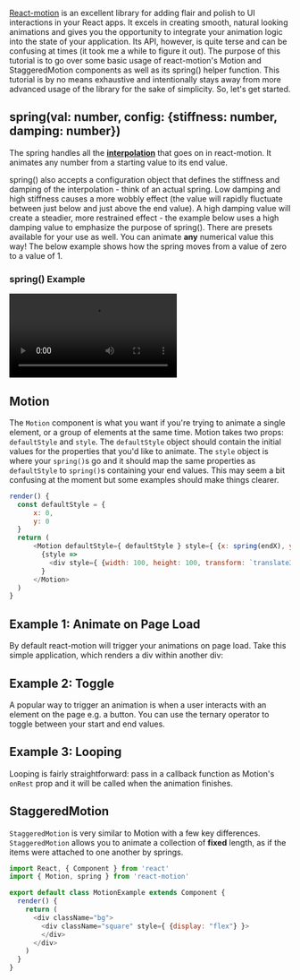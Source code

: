 [React-motion](https://github.com/chenglou/react-motion) is an excellent library for adding flair and polish to UI interactions in your React apps. It excels in creating smooth, natural looking animations and gives you the opportunity to integrate your animation logic into the state of your application. Its API, however, is quite terse and can be confusing at times (it took me a while to figure it out). The purpose of this tutorial is to go over some basic usage of react-motion's Motion and StaggeredMotion components as well as its spring() helper function. This tutorial is by no means exhaustive and intentionally stays away from more advanced usage of the library for the sake of simplicity. So, let's get started.

## spring(val: number, config: {stiffness: number, damping: number}) ##

The spring handles all the [**interpolation**](https://en.wikipedia.org/wiki/Interpolation) that goes on in react-motion. It animates any number from a starting value to its end value.

<!-- ![React-motion images](https://i1.wp.com/reactscript.com/wp-content/uploads/2016/05/React-Motion-Carousel.gif) -->

spring() also accepts a configuration object that defines the stiffness and damping of the interpolation - think of an actual spring. Low damping and high stiffness causes a more wobbly effect (the value will rapidly fluctuate between just below and just above the end value). A high damping value will create a steadier, more restrained effect - the example below uses a high damping value to emphasize the purpose of spring(). There are presets available for your use as well. You can animate **any** numerical value this way! The below example shows how the spring moves from a value of zero to a value of 1.

### spring() Example ###
<div style="width: 100%; max-height: 400px; display: flex; justify-content: left; align-items: left;">
  <video autoplay loop style="max-height: 400px;">
    <source src="https://s3.us-east-2.amazonaws.com/blog-assets-000001/spring-example-clipped.webm" type="video/webm">
  <video>
</div>

## Motion ##

The `Motion` component is what you want if you're trying to animate a single element, or a group of elements at the same time. Motion takes two props: `defaultStyle` and `style`. The `defaultStyle` object should contain the initial values for the properties that you'd like to animate. The `style` object is where your `spring()`s go and it should map the same properties as  `defaultStyle` to `spring()`s containing your end values. This may seem a bit confusing at the moment but some examples should make things clearer.

```js
render() {
  const defaultStyle = {
      x: 0,
      y: 0
  }
  return (
      <Motion defaultStyle={ defaultStyle } style={ {x: spring(endX), y: spring(endY)} }>
        {style =>
          <div style={ {width: 100, height: 100, transform: `translate3d(${style.x}, ${style.y})`} }>
        }
      </Motion>
  )
}
```

## Example 1: Animate on Page Load ##
By default react-motion will trigger your animations on page load. Take this simple application, which renders a div within another div:





## Example 2: Toggle ##
A popular way to trigger an animation is when a user interacts with an element on the page e.g. a button. You can use the ternary operator to toggle between your start and end values.

## Example 3: Looping ##
Looping is fairly straightforward: pass in a callback function as Motion's `onRest` prop and it will be called when the animation finishes.

## StaggeredMotion ##
`StaggeredMotion` is very similar to Motion with a few key differences. `StaggeredMotion` allows you to animate a collection of **fixed** length, as if the items were attached to one another by springs.


```js
import React, { Component } from 'react'
import { Motion, spring } from 'react-motion'

export default class MotionExample extends Component {
  render() {
    return (
      <div className="bg">
        <div className="square" style={ {display: "flex"} }>
        </div>
      </div>
    )
  }
}
```
